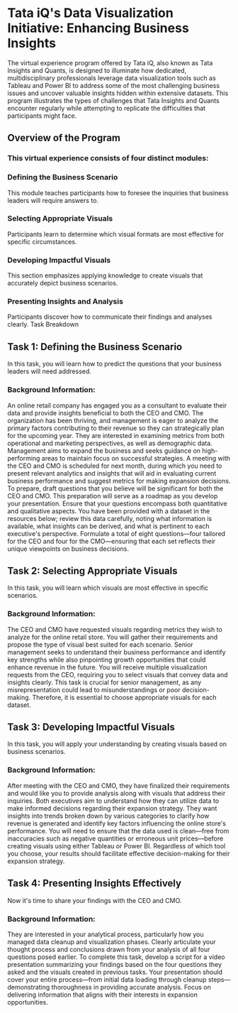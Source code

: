 # Tata iQ's Data Visualization Initiative: Enhancing Business Insights
The virtual experience program offered by Tata iQ, also known as Tata Insights and Quants, is designed to illuminate how dedicated, multidisciplinary professionals leverage data visualization tools such as Tableau and Power BI to address some of the most challenging business issues and uncover valuable insights hidden within extensive datasets. This program illustrates the types of challenges that Tata Insights and Quants encounter regularly while attempting to replicate the difficulties that participants might face.
## Overview of the Program
### This virtual experience consists of four distinct modules:
### Defining the Business Scenario
This module teaches participants how to foresee the inquiries that business leaders will require answers to.
### Selecting Appropriate Visuals
Participants learn to determine which visual formats are most effective for specific circumstances.
### Developing Impactful Visuals
This section emphasizes applying knowledge to create visuals that accurately depict business scenarios.
### Presenting Insights and Analysis
Participants discover how to communicate their findings and analyses clearly.
Task Breakdown
## Task 1: Defining the Business Scenario
In this task, you will learn how to predict the questions that your business leaders will need addressed.
### Background Information: 
An online retail company has engaged you as a consultant to evaluate their data and provide insights beneficial to both the CEO and CMO. The organization has been thriving, and management is eager to analyze the primary factors contributing to their revenue so they can strategically plan for the upcoming year. They are interested in examining metrics from both operational and marketing perspectives, as well as demographic data.
Management aims to expand the business and seeks guidance on high-performing areas to maintain focus on successful strategies. A meeting with the CEO and CMO is scheduled for next month, during which you need to present relevant analytics and insights that will aid in evaluating current business performance and suggest metrics for making expansion decisions.
To prepare, draft questions that you believe will be significant for both the CEO and CMO. This preparation will serve as a roadmap as you develop your presentation. Ensure that your questions encompass both quantitative and qualitative aspects. You have been provided with a dataset in the resources below; review this data carefully, noting what information is available, what insights can be derived, and what is pertinent to each executive's perspective. Formulate a total of eight questions—four tailored for the CEO and four for the CMO—ensuring that each set reflects their unique viewpoints on business decisions.
## Task 2: Selecting Appropriate Visuals
In this task, you will learn which visuals are most effective in specific scenarios.
### Background Information: 
The CEO and CMO have requested visuals regarding metrics they wish to analyze for the online retail store. You will gather their requirements and propose the type of visual best suited for each scenario. Senior management seeks to understand their business performance and identify key strengths while also pinpointing growth opportunities that could enhance revenue in the future.
You will receive multiple visualization requests from the CEO, requiring you to select visuals that convey data and insights clearly. This task is crucial for senior management, as any misrepresentation could lead to misunderstandings or poor decision-making. Therefore, it is essential to choose appropriate visuals for each dataset.
## Task 3: Developing Impactful Visuals
In this task, you will apply your understanding by creating visuals based on business scenarios.
### Background Information: 
After meeting with the CEO and CMO, they have finalized their requirements and would like you to provide analysis along with visuals that address their inquiries. Both executives aim to understand how they can utilize data to make informed decisions regarding their expansion strategy. They want insights into trends broken down by various categories to clarify how revenue is generated and identify key factors influencing the online store's performance.
You will need to ensure that the data used is clean—free from inaccuracies such as negative quantities or erroneous unit prices—before creating visuals using either Tableau or Power BI. Regardless of which tool you choose, your results should facilitate effective decision-making for their expansion strategy.
## Task 4: Presenting Insights Effectively
Now it's time to share your findings with the CEO and CMO.
### Background Information: 
They are interested in your analytical process, particularly how you managed data cleanup and visualization phases. Clearly articulate your thought process and conclusions drawn from your analysis of all four questions posed earlier.
To complete this task, develop a script for a video presentation summarizing your findings based on the four questions they asked and the visuals created in previous tasks. Your presentation should cover your entire process—from initial data loading through cleanup steps—demonstrating thoroughness in providing accurate analysis. Focus on delivering information that aligns with their interests in expansion opportunities. 
